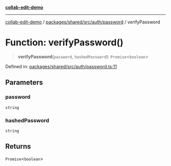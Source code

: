 [**collab-edit-demo**](../../../../../../README.md)

***

[collab-edit-demo](../../../../../../README.md) / [packages/shared/src/auth/password](../README.md) / verifyPassword

# Function: verifyPassword()

> **verifyPassword**(`password`, `hashedPassword`): `Promise`\<`boolean`\>

Defined in: [packages/shared/src/auth/password.ts:11](https://github.com/austyle-io/pub-sub-demo/blob/facd25f09850fc4e78e94ce267c52e173d869933/packages/shared/src/auth/password.ts#L11)

## Parameters

### password

`string`

### hashedPassword

`string`

## Returns

`Promise`\<`boolean`\>
